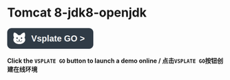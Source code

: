 # Tomcat 8-jdk8-openjdk

<a href="https://www.vsplate.com/?docker-compose=https://github.com/vsplate/dcenvs/tomcat/8-jdk8-openjdk"><img alt="VSPLATE GO" src="https://raw.githubusercontent.com/vsplate/images/master/vsgo_btn.png" width="200px"></a>

**Click the `VSPLATE GO` button to launch a demo online / 点击`VSPLATE GO`按钮创建在线环境**